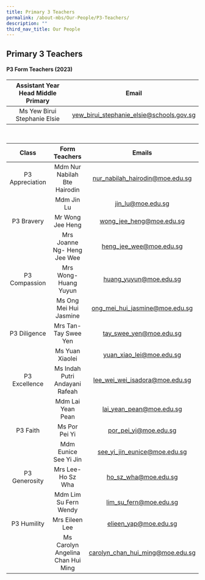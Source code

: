 ```yaml
---
title: Primary 3 Teachers
permalink: /about-mbs/Our-People/P3-Teachers/
description: ""
third_nav_title: Our People
---
```

## Primary 3 Teachers

#### P3 Form Teachers (2023)

| Assistant Year Head Middle Primary |                   Email                  |
|:----------------------------------:|:----------------------------------------:|
| Ms Yew Birui Stephanie Elsie       | yew_birui_stephanie_elsie@schools.gov.sg |

<br>


|          Class         |       Form Teachers               |             Emails               |
|:----------------------:|:---------------------------------:|:--------------------------------:|
| P3 Appreciation        | Mdm Nur Nabilah Bte Hairodin      | nur_nabilah_hairodin@moe.edu.sg  |
|                        | Mdm Jin Lu                        | jin_lu@moe.edu.sg                |
| P3 Bravery             | Mr Wong Jee Heng                  | wong_jee_heng@moe.edu.sg         |
|                        | Mrs Joanne Ng- Heng Jee Wee       | heng_jee_wee@moe.edu.sg          |
| P3 Compassion          | Mrs Wong-Huang Yuyun              | huang_yuyun@moe.edu.sg           |
|                        | Ms Ong Mei Hui Jasmine            | ong_mei_hui_jasmine@moe.edu.sg   |
| P3 Diligence           | Mrs Tan-Tay Swee Yen              | tay_swee_yen@moe.edu.sg          |
|                        | Ms Yuan Xiaolei                   | yuan_xiao_lei@moe.edu.sg         |
| P3 Excellence          | Ms Indah Putri Andayani Rafeah    | lee_wei_wei_isadora@moe.edu.sg   |
|                        | Mdm Lai Yean Pean                 | lai_yean_pean@moe.edu.sg         |
| P3 Faith               | Ms Por Pei Yi                     | por_pei_yi@moe.edu.sg            |
|                        | Mdm Eunice See Yi Jin             | see_yi_jin_eunice@moe.edu.sg     |
| P3 Generosity          | Mrs Lee-Ho Sz Wha                 | ho_sz_wha@moe.edu.sg             |
|                        | Mdm Lim Su Fern Wendy             | lim_su_fern@moe.edu.sg           |
| P3 Humility            | Mrs Eileen Lee                    | elieen_yap@moe.edu.sg            |
|                        | Ms Carolyn Angelina Chan Hui Ming |  carolyn_chan_hui_ming@moe.edu.sg|      
